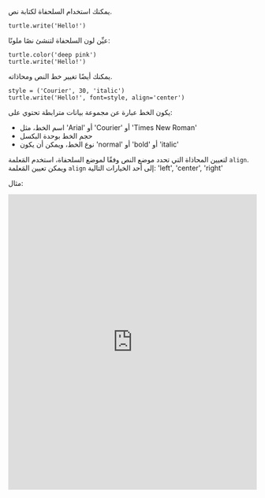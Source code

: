 يمكنك استخدام السلحفاة لكتابة نص. 

```
turtle.write('Hello!')
```

عيِّن لون السلحفاة لتنشئ نصًا ملونًا:

```
turtle.color('deep pink')
turtle.write('Hello!')
```

يمكنك أيضًا تغيير خط النص ومحاذاته. 

```
style = ('Courier', 30, 'italic')
turtle.write('Hello!', font=style, align='center')
```

يكون الخط عبارة عن مجموعة بيانات مترابطة تحتوي على:
+ اسم الخط، مثل 'Arial' أو 'Courier' أو 'Times New Roman'
+ حجم الخط بوحدة البكسل
+ نوع الخط، ويمكن أن يكون 'normal' أو 'bold' أو 'italic'

لتعيين المحاذاة التي تحدد موضع النص وفقًا لموضع السلحفاة، استخدم المَعلمة `align`. ويمكن تعيين المَعلمة `align` إلى أحد الخيارات التالية: 'left', 'center', 'right'

مثال:
<iframe src="https://trinket.io/embed/python/52378ec006?start=result" width="100%" height="600" frameborder="0" marginwidth="0" marginheight="0" allowfullscreen></iframe>
